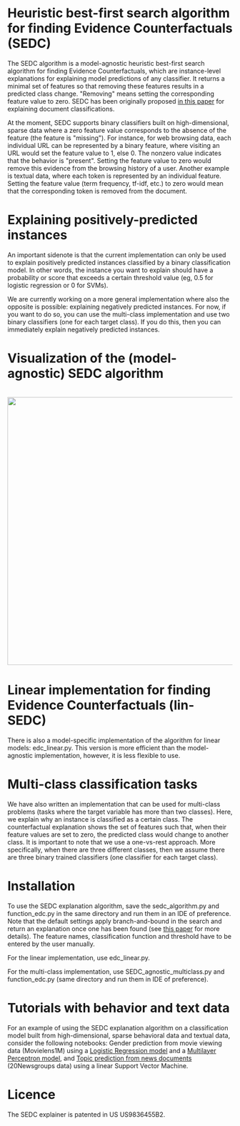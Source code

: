 # Heuristic best-first search algorithm for finding Evidence Counterfactuals (SEDC)

The SEDC algorithm is a model-agnostic heuristic best-first search algorithm for finding Evidence Counterfactuals, which are instance-level explanations for explaining model predictions of any classifier. It returns a minimal set of features so that removing these features results in a predicted class change. "Removing" means setting the corresponding feature value to zero. SEDC has been originally proposed [in this paper](https://papers.ssrn.com/sol3/papers.cfm?abstract_id=2282998) for explaining document classifications.

At the moment, SEDC supports binary classifiers built on high-dimensional, sparse data where a zero feature value corresponds to the absence of the feature (the feature is "missing"). For instance, for web browsing data, each individual URL can be represented by a binary feature, where visiting an URL would set the feature value to 1, else 0. The nonzero value indicates that the behavior is "present". Setting the feature value to zero would remove this evidence from the browsing history of a user. Another example is textual data, where each token is represented by an individual feature. Setting the feature value (term frequency, tf-idf, etc.) to zero would mean that the corresponding token is removed from the document. 

# Explaining positively-predicted instances 
An important sidenote is that the current implementation can only be used to explain positively predicted instances classified by a binary classification model. In other words, the instance you want to explain should have a probability or score that exceeds a certain threshold value (eg, 0.5 for logistic regression or 0 for SVMs).

We are currently working on a more general implementation where also the opposite is possible: explaining negatively predicted instances. For now, if you want to do so, you can use the multi-class implementation and use two binary classifiers (one for each target class). If you do this, then you can immediately explain negatively predicted instances.

# Visualization of the (model-agnostic) SEDC algorithm

<br>
<img height="600" src="https://github.com/yramon/edc/blob/master/img/sedc-visualisation.png" />
<br>

# Linear implementation for finding Evidence Counterfactuals (lin-SEDC)

There is also a model-specific implementation of the algorithm for linear models: edc_linear.py. This version is more efficient than the model-agnostic implementation, however, it is less flexible to use.

# Multi-class classification tasks

We have also written an implementation that can be used for multi-class problems (tasks where the target variable has more than two classes). Here, we explain why an instance is classified as a certain class. The counterfactual explanation shows the set of features such that, when their feature values are set to zero, the predicted class would change to another class. It is important to note that we use a one-vs-rest approach. More specifically, when there are three different classes, then we assume there are three binary trained classifiers (one classifier for each target class).

# Installation

To use the SEDC explanation algorithm, save the sedc_algorithm.py and function_edc.py in the same directory and run them in an IDE of preference. Note that the default settings apply branch-and-bound in the search and return an explanation once one has been found (see [this paper](https://papers.ssrn.com/sol3/papers.cfm?abstract_id=2282998) for more details). The feature names, classification function and threshold have to be entered by the user manually. 

For the linear implementation, use edc_linear.py. 

For the multi-class implementation, use SEDC_agnostic_multiclass.py and function_edc.py (same directory and run them in IDE of preference). 

# Tutorials with behavior and text data

For an example of using the SEDC explanation algorithm on a classification model built from high-dimensional, sparse behavioral data and textual data, consider the following notebooks: Gender prediction from movie viewing data (Movielens1M) using a [Logistic Regression model](https://yramon.github.io/tutorials/Tutorial_BehavioralDataMovielens_LR_SEDC.html) and a [Multilayer Perceptron model](https://yramon.github.io/tutorials/Tutorial_BehavioralDataMovielens_MLP_SEDC.html), and [Topic prediction from news documents](https://yramon.github.io/tutorials/Tutorial_TextData_SEDC.html) (20Newsgroups data) using a linear Support Vector Machine.

# Licence

The SEDC explainer is patented in US US9836455B2.
